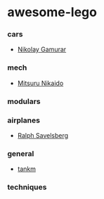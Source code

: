 # awesome-lego

### cars
- [Nikolay Gamurar](https://www.flickr.com/photos/132639540@N05/)


### mech
- [Mitsuru Nikaido](https://www.flickr.com/photos/142497481@N02/)


### modulars

### airplanes
- [Ralph Savelsberg](https://www.flickr.com/photos/madphysicist/)


### general
- [tankm](https://www.flickr.com/photos/54660083@N07/)


### techniques
